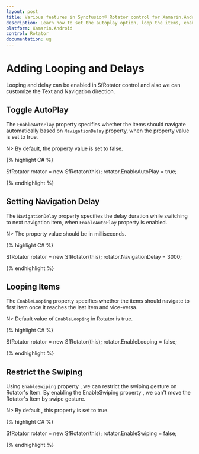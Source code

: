 ```yaml
---
layout: post
title: Various features in Syncfusion® Rotator control for Xamarin.Android 
description: Learn how to set the autoplay option, loop the items, enable Text Area  and choose the navigation direction in Rotator control for Xamarin.Android 
platform: Xamarin.Android 
control: Rotator
documentation: ug
---
```


# Adding Looping and Delays

Looping and delay can be enabled in SfRotator control and also we can customize the Text and Navigation direction.

## Toggle AutoPlay

The `EnableAutoPlay` property specifies whether the items should navigate automatically based on `NavigationDelay` property, when the property value is set to true.

N> By default, the property value is set to false.

{% highlight C# %}

SfRotator rotator = new SfRotator(this);
rotator.EnableAutoPlay = true;

{% endhighlight %}

## Setting Navigation Delay

The `NavigationDelay` property specifies the delay duration while switching to next navigation item, when `EnableAutoPlay` property is enabled.

N> The property value should be in milliseconds.

{% highlight C# %}

SfRotator rotator = new SfRotator(this);
rotator.NavigationDelay = 3000;

{% endhighlight %}

## Looping Items

The `EnableLooping` property specifies whether the items should navigate to first item once it reaches the last item and vice-versa.

N> Default value of `EnableLooping` in Rotator is true.

{% highlight C# %}

SfRotator rotator = new SfRotator(this);
rotator.EnableLooping = false;

{% endhighlight %}

## Restrict the Swiping

Using `EnableSwiping` property , we can restrict the swiping gesture on Rotator's Item. By enabling the EnableSwiping property , we can't move the Rotator's Item by swipe gesture.

N> By default , this property is set to true. 

{% highlight C# %}

SfRotator rotator = new SfRotator(this);
rotator.EnableSwiping = false;

{% endhighlight %}


